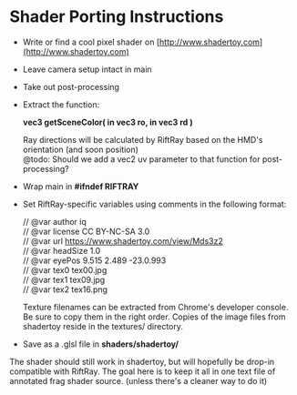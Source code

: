 # Shader Porting Instructions

- Write or find a cool pixel shader on [http://www.shadertoy.com](http://www.shadertoy.com)
- Leave camera setup intact in main
- Take out post-processing
- Extract the function:

    **vec3 getSceneColor( in vec3 ro, in vec3 rd )**

    Ray directions will be calculated by RiftRay based on the HMD's orientation (and soon position)  
    @todo: Should we add a vec2 uv parameter to that function for post-processing?  

- Wrap main in **#ifndef RIFTRAY**
- Set RiftRay-specific variables using comments in the following format:  


	// @var author iq  
	// @var license CC BY-NC-SA 3.0  
	// @var url https://www.shadertoy.com/view/Mds3z2  
	// @var headSize 1.0  
	// @var eyePos 9.515 2.489 -23.0.993  
	// @var tex0 tex00.jpg  
	// @var tex1 tex09.jpg  
	// @var tex2 tex16.png  
	
	Texture filenames can be extracted from Chrome's developer console. Be sure to copy them in the right order. Copies of the image files from shadertoy reside in the textures/ directory.

- Save as a .glsl file in **shaders/shadertoy/**

The shader should still work in shadertoy, but will hopefully be drop-in compatible with RiftRay. The goal here is to keep it all in one text file of annotated frag shader source. (unless there's a cleaner way to do it)
